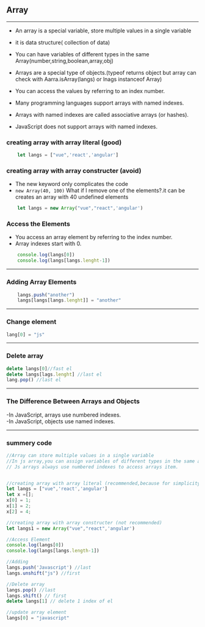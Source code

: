 ## Array 
----

- An array is a special variable, store multiple values in a single variable 

- it is data structure( collection of data)

- You can have variables of different types in the same Array(number,string,boolean,array,obj)

- Arrays are a special type of objects.(typeof returns object but array can check with Aarra.isArray(langs) or lnags instanceof Array)

-  You can access the values by referring to an index number.

- Many programming languages support arrays with named indexes.

- Arrays with named indexes are called associative arrays (or hashes).

- JavaScript does not support arrays with named indexes.

  





### creating array with array literal (good)

```js
    let langs = ["vue",'react','angular']
```




### creating array with array constructer (avoid)
- The new keyword only complicates the code 
- ```new Array(40, 100)```  What if I remove one of the elements?.it can be creates an array with 40 undefined elements
```js
    let langs = new Array("vue","react",'angular')
```



### Access the Elements

- You access an array element by referring to the index number.
- Array indexes start with 0.
```js
    console.log(langs[0])
    console.log(langs[langs.lenght-1])
```
-----

### Adding Array Elements
```js
    langs.push("another")
    langs[langs[langs.lenght]] = "another"
````

-----

### Change element 

```js
lang[0] = "js"
```

-----

### Delete array

```js
delete langs[0]//fast el
delete langs[lags.lenght] //last el
lang.pop() //last el
```

-----

### The Difference Between Arrays and Objects

-In JavaScript, arrays use numbered indexes.  
-In JavaScript, objects use named indexes.

-----

###  summery code 

```js
//Array can store multiple values in a single variable 
//In js array,you can assign variables of different types in the same array(number,string,boolean,array,obj)
// Js arrays always use numbered indexes to access arrays item.  


//creating array with array literal (recommended,because for simplicity, readability and execution speed)
let langs = ["vue",'react','angular'] 
let x =[];
x[0] = 1;
x[1] = 2;
x[2] = 4;

//creating array with array constructer (not recommended)
let langs1 = new Array("vue","react",'angular')

//Access Element
console.log(langs[0]) 
console.log(langs[langs.length-1])

//Adding 
langs.push('Javascript') //last 
langs.unshift("js") //first

//Delete array
langs.pop() //last
langs.shift() // first
delete langs[1] // delete 1 index of el

//update array element
langs[0] = "javascript"

```





